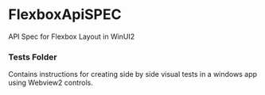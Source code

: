 # FlexboxApiSPEC

API Spec for Flexbox Layout in WinUI2


### Tests Folder

Contains instructions for creating side by side visual tests in a windows app using Webview2 controls.
